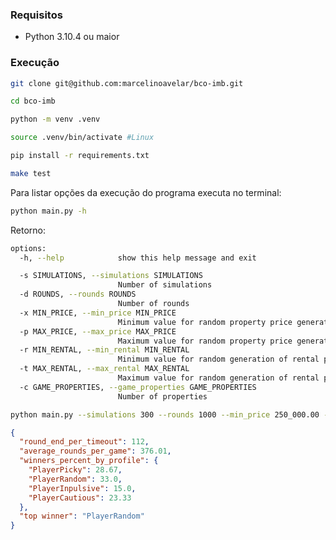 ### Requisitos
* Python 3.10.4 ou maior

### Execução
```bash
git clone git@github.com:marcelinoavelar/bco-imb.git
``` 
```bash
cd bco-imb
``` 
```bash
python -m venv .venv
``` 
```bash
source .venv/bin/activate #Linux
``` 
```bash
pip install -r requirements.txt
``` 
```bash
make test
``` 

Para listar opções da execução do programa executa no terminal:
```bash
python main.py -h 
``` 
Retorno:
```bash
options:
  -h, --help            show this help message and exit

  -s SIMULATIONS, --simulations SIMULATIONS
                        Number of simulations
  -d ROUNDS, --rounds ROUNDS
                        Number of rounds
  -x MIN_PRICE, --min_price MIN_PRICE
                        Minimum value for random property price generation
  -p MAX_PRICE, --max_price MAX_PRICE
                        Maximum value for random property price generation
  -r MIN_RENTAL, --min_rental MIN_RENTAL
                        Minimum value for random generation of rental properties
  -t MAX_RENTAL, --max_rental MAX_RENTAL
                        Maximum value for random generation of rental properties
  -c GAME_PROPERTIES, --game_properties GAME_PROPERTIES
                        Number of properties

``` 


```bash
python main.py --simulations 300 --rounds 1000 --min_price 250_000.00 --max_price 750_000.00 --min_rental 5_000.00 --max_rental 15_000.00 --game_properties 20
``` 

```json
{
  "round_end_per_timeout": 112,
  "average_rounds_per_game": 376.01,
  "winners_percent_by_profile": {
    "PlayerPicky": 28.67,
    "PlayerRandom": 33.0,
    "PlayerInpulsive": 15.0,
    "PlayerCautious": 23.33
  },
  "top winner": "PlayerRandom"
}
```